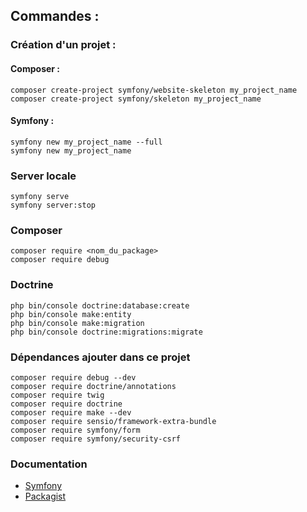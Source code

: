 ## Commandes :

### Création d'un projet :

#### Composer :
```
composer create-project symfony/website-skeleton my_project_name
composer create-project symfony/skeleton my_project_name
```

#### Symfony :
```
symfony new my_project_name --full
symfony new my_project_name
```

### Server locale
```
symfony serve
symfony server:stop
```

### Composer
```
composer require <nom_du_package>
composer require debug
```

### Doctrine
```
php bin/console doctrine:database:create
php bin/console make:entity
php bin/console make:migration
php bin/console doctrine:migrations:migrate
```

### Dépendances ajouter dans ce projet
```
composer require debug --dev
composer require doctrine/annotations
composer require twig
composer require doctrine
composer require make --dev
composer require sensio/framework-extra-bundle
composer require symfony/form
composer require symfony/security-csrf
```

### Documentation
- [Symfony](https://symfony.com/doc/current/index.html)
- [Packagist](https://packagist.org/)
